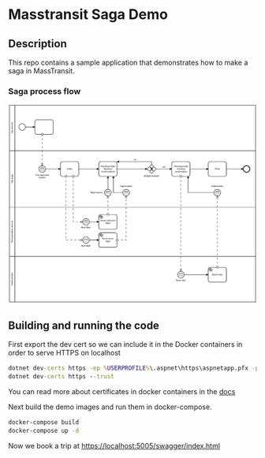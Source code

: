 # Masstransit Saga Demo

## Description

This repo contains a sample application that demonstrates how to make a saga in MassTransit.

### Saga process flow

![Scheme](diagram.png)

## Building and running the code

First export the dev cert so we can include it in the Docker containers in order to serve HTTPS on localhost

```cmd
dotnet dev-certs https -ep %USERPROFILE%\.aspnet\https\aspnetapp.pfx -p Passw0rd
dotnet dev-certs https --trust
```

You can read more about certificates in docker containers in the [docs](https://docs.microsoft.com/en-us/aspnet/core/security/docker-https?view=aspnetcore-6.0#running-pre-built-container-images-with-https)

Next build the demo images and run them in docker-compose.

```cmd
docker-compose build
docker-compose up -d
```

Now we book a trip at [https://localhost:5005/swagger/index.html](https://localhost:5005/swagger/index.html)
